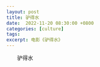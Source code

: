 ```yaml
---
layout: post
title: 驴得水
date:  2022-11-20 08:30:00 +0800
categories: [culture]
tags: 
excerpt: 电影《驴得水》
---
```


&emsp;&emsp;驴得水
